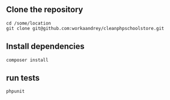 ## Clone the repository

~~~
cd /some/location
git clone git@github.com:workaandrey/cleanphpschoolstore.git
~~~

## Install dependencies

~~~
composer install
~~~

## run tests
~~~
phpunit
~~~